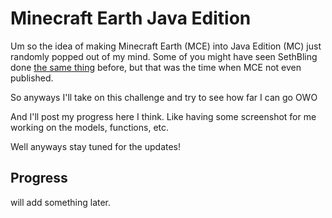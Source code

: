# Minecraft Earth Java Edition

Um so the idea of making Minecraft Earth (MCE) into Java Edition (MC) just randomly popped out of my mind.
Some of you might have seen SethBling done [the same thing][seth] before, but that was the time when MCE not even published.

So anyways I'll take on this challenge and try to see how far I can go OWO

And I'll post my progress here I think. Like having some screenshot for me working on the models, functions, etc.

Well anyways stay tuned for the updates!

[seth]: https://www.youtube.com/watch?v=Frj_pYV3wX8 "SethBling's Work on Minecraft Earth in Minecraft"

## Progress

will add something later.
